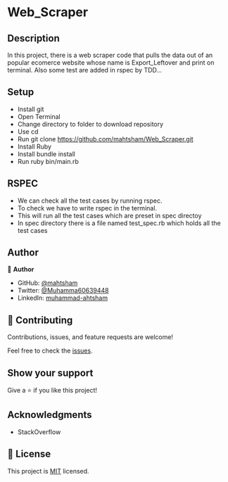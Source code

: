 # Web_Scraper
## Description
In this project, there is a web scraper code that pulls the data out of an popular ecomerce website whose name is Export_Leftover and print on terminal. Also some test are added in rspec by TDD...
## Setup
- Install git
- Open Terminal
- Change directory to folder to download repository
- Use cd <file-path>
- Run git clone https://github.com/mahtsham/Web_Scraper.git
- Install Ruby
- Install bundle install
- Run ruby bin/main.rb

## RSPEC
- We can check all the test cases by running rspec.
- To check we have to write rspec in the terminal.
- This will run all the test cases which are preset in spec directoy
- In spec directory there is a file named test_spec.rb which holds all the test cases

## Author

👤 **Author**

- GitHub: [@mahtsham](https://github.com/mahtsham)
- Twitter: [@Muhamma60639448](https://twitter.com/Muhamma60639448)
- LinkedIn: [muhammad-ahtsham](https://linkedin.com/in/muhammad-ahtsham)

## 🤝 Contributing

Contributions, issues, and feature requests are welcome!

Feel free to check the [issues](https://github.com/mahtsham/Web_Scraper/issues).

## Show your support

Give a ⭐️ if you like this project!

## Acknowledgments

- StackOverflow

## 📝 License

This project is [MIT](https://opensource.org/licenses/MIT) licensed.
